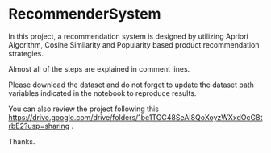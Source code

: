 # RecommenderSystem

In this project, a recommendation system is designed by utilizing Apriori Algorithm, Cosine Similarity and Popularity based product recommendation strategies. 

Almost all of the steps are explained in comment lines.


Please download the dataset and do not forget to update the dataset path variables indicated in the notebook to reproduce results. 

You can also review the project following this https://drive.google.com/drive/folders/1be1TGC48SeAI8QoXoyzWXxdOcG8trbE2?usp=sharing .


Thanks.
